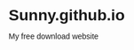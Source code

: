 # Sunny.github.io
My free download website 
<!DOCTYPE html>
<html lang="en">
<head>
    <meta charset="UTF-8">
    <meta name="viewport" content="width=device-width, initial-scale=1.0">
    <title>Free Media Downloader</title>
    <style>
        * {
            margin: 0;
            padding: 0;
            box-sizing: border-box;
            font-family: 'Arial', sans-serif;
        }
        
        body {
            background: linear-gradient(135deg, #667eea 0%, #764ba2 100%);
            min-height: 100vh;
            padding: 20px;
        }
        
        .container {
            max-width: 600px;
            margin: 0 auto;
            background: white;
            border-radius: 20px;
            padding: 30px;
            box-shadow: 0 20px 40px rgba(0,0,0,0.1);
        }
        
        .logo {
            text-align: center;
            margin-bottom: 30px;
        }
        
        .logo h1 {
            color: #333;
            font-size: 28px;
            margin-bottom: 10px;
        }
        
        .logo p {
            color: #666;
            font-size: 16px;
        }
        
        .input-group {
            margin-bottom: 20px;
        }
        
        input[type="url"] {
            width: 100%;
            padding: 15px;
            border: 2px solid #ddd;
            border-radius: 10px;
            font-size: 16px;
            margin-bottom: 15px;
        }
        
        .platform-buttons {
            display: grid;
            grid-template-columns: 1fr 1fr;
            gap: 10px;
            margin-bottom: 20px;
        }
        
        .platform-btn {
            padding: 12px;
            border: 2px solid #667eea;
            background: white;
            color: #667eea;
            border-radius: 8px;
            cursor: pointer;
            transition: all 0.3s;
        }
        
        .platform-btn.active {
            background: #667eea;
            color: white;
        }
        
        .download-btn {
            width: 100%;
            padding: 15px;
            background: #4CAF50;
            color: white;
            border: none;
            border-radius: 10px;
            font-size: 18px;
            cursor: pointer;
            transition: background 0.3s;
        }
        
        .download-btn:hover {
            background: #45a049;
        }
        
        .service-links {
            margin-top: 20px;
        }
        
        .service-link {
            display: block;
            padding: 12px;
            margin: 8px 0;
            background: #f8f9fa;
            border: 2px solid #dee2e6;
            border-radius: 8px;
            text-decoration: none;
            color: #333;
            text-align: center;
            font-weight: bold;
        }
        
        .instructions {
            background: #fff3cd;
            border: 1px solid #ffeaa7;
            border-radius: 10px;
            padding: 15px;
            margin-top: 20px;
        }
    </style>
</head>
<body>
    <div class="container">
        <div class="logo">
            <h1>📥 Free Media Downloader</h1>
            <p>Download videos & audio from popular platforms</p>
        </div>
        
        <div class="input-group">
            <input type="url" id="videoUrl" placeholder="Paste YouTube, Facebook, Instagram link here..." required>
        </div>
        
        <div class="platform-buttons">
            <button class="platform-btn active" data-platform="youtube">YouTube</button>
            <button class="platform-btn" data-platform="facebook">Facebook</button>
            <button class="platform-btn" data-platform="instagram">Instagram</button>
            <button class="platform-btn" data-platform="tiktok">TikTok</button>
            <button class="platform-btn" data-platform="twitter">Twitter</button>
        </div>
        
        <button class="download-btn" onclick="processDownload()">Get Download Links</button>
        
        <div class="service-links" id="serviceLinks">
            <div style="text-align: center; color: #666; margin: 20px 0;">
                Paste link above and click the button
            </div>
        </div>
        
        <div class="instructions">
            <h3>How to Use:</h3>
            <ol style="margin-left: 20px; margin-top: 10px;">
                <li>Copy video URL from any app</li>
                <li>Paste in the box above</li>
                <li>Click "Get Download Links"</li>
                <li>Choose your preferred download service</li>
            </ol>
        </div>
    </div>

    <script>
        let currentPlatform = 'youtube';
        
        // Platform buttons functionality
        document.querySelectorAll('.platform-btn').forEach(btn => {
            btn.addEventListener('click', function() {
                document.querySelectorAll('.platform-btn').forEach(b => b.classList.remove('active'));
                this.classList.add('active');
                currentPlatform = this.getAttribute('data-platform');
            });
        });
        
        function processDownload() {
            const url = document.getElementById('videoUrl').value.trim();
            const serviceLinks = document.getElementById('serviceLinks');
            
            if (!url) {
                alert('Please enter a video URL');
                return;
            }
            
            // Get download services based on platform
            const services = getDownloadServices(currentPlatform, url);
            
            // Display service links
            displayServiceLinks(services);
        }
        
        function getDownloadServices(platform, url) {
            const services = {
                youtube: [
                    { name: 'Y2Mate - Fast Download', url: `https://www.y2mate.com/mates/analyzeV2?url=${encodeURIComponent(url)}` },
                    { name: 'SSYouTube - HD Quality', url: `https://ssyoutube.com/en?url=${encodeURIComponent(url)}` },
                    { name: 'VideoDownloader - Easy', url: `https://videodownloader.com/?url=${encodeURIComponent(url)}` }
                ],
                facebook: [
                    { name: 'GetFBVideo - Fast', url: `https://getfbstuff.com/fb-video-downloader?url=${encodeURIComponent(url)}` },
                    { name: 'FBDown - Reliable', url: `https://fbdown.net/download.php?url=${encodeURIComponent(url)}` }
                ],
                instagram: [
                    { name: 'DownloadGram - Easy', url: `https://downloadgram.com/?url=${encodeURIComponent(url)}` },
                    { name: 'InstaDownload - Fast', url: `https://instadownload.co/en?url=${encodeURIComponent(url)}` }
                ],
                tiktok: [
                    { name: 'SnapTik - No Watermark', url: `https://snaptik.app/?url=${encodeURIComponent(url)}` },
                    { name: 'TikTokDownload - HD', url: `https://tiktokdownload.com/?url=${encodeURIComponent(url)}` }
                ],
                twitter: [
                    { name: 'TwitterVideoDownload', url: `https://twittervideodownloader.com/?url=${encodeURIComponent(url)}` },
                    { name: 'SaveTweetVid - Fast', url: `https://savetweetvid.com/?url=${encodeURIComponent(url)}` }
                ]
            };
            
            return services[platform] || services.youtube;
        }
        
        function displayServiceLinks(services) {
            const container = document.getElementById('serviceLinks');
            container.innerHTML = '<h3>Choose Download Service:</h3>';
            
            services.forEach(service => {
                const link = document.createElement('a');
                link.href = service.url;
                link.className = 'service-link';
                link.target = '_blank';
                link.textContent = service.name;
                container.appendChild(link);
            });
        }
        
        // Auto-detect platform from URL
        document.getElementById('videoUrl').addEventListener('input', function() {
            const url = this.value.toLowerCase();
            let detectedPlatform = 'youtube';
            
            if (url.includes('youtube.com') || url.includes('youtu.be')) {
                detectedPlatform = 'youtube';
            } else if (url.includes('facebook.com')) {
                detectedPlatform = 'facebook';
            } else if (url.includes('instagram.com')) {
                detectedPlatform = 'instagram';
            } else if (url.includes('tiktok.com')) {
                detectedPlatform = 'tiktok';
            } else if (url.includes('twitter.com') || url.includes('x.com')) {
                detectedPlatform = 'twitter';
            }
            
            if (detectedPlatform !== currentPlatform) {
                currentPlatform = detectedPlatform;
                document.querySelectorAll('.platform-btn').forEach(btn => {
                    btn.classList.remove('active');
                    if (btn.getAttribute('data-platform') === detectedPlatform) {
                        btn.classList.add('active');
                    }
                });
            }
        });
    </script>
</body>
</html>